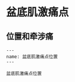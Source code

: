# 盆底肌激痛点

## 位置和牵涉痛

```{figure} assets/img/2022-01-24-11-42-54.png
---
name: 盆底肌激痛点位置
---

盆底肌激痛点位置
```